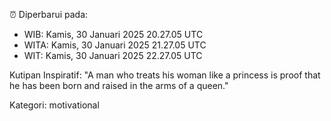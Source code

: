 ⏰ Diperbarui pada:
- WIB: Kamis, 30 Januari 2025 20.27.05 UTC
- WITA: Kamis, 30 Januari 2025 21.27.05 UTC
- WIT: Kamis, 30 Januari 2025 22.27.05 UTC

Kutipan Inspiratif:
"A man who treats his woman like a princess is proof that he has been born and raised in the arms of a queen."


Kategori: motivational


